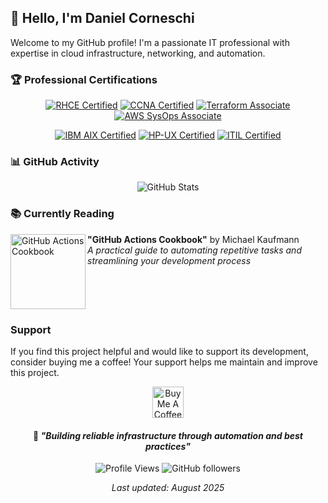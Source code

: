## 👋 Hello, I'm Daniel Corneschi

Welcome to my GitHub profile! I'm a passionate IT professional with expertise in cloud infrastructure, networking, and automation.

### 🏆 Professional Certifications

<div align="center">
  
[![RHCE Certified](https://img.shields.io/badge/Red%20Hat-RHCE-EE0000?style=for-the-badge&logo=redhat&logoColor=white)](https://www.redhat.com/en/services/certification)
[![CCNA Certified](https://img.shields.io/badge/Cisco-CCNA-1BA0D7?style=for-the-badge&logo=cisco&logoColor=white)](https://www.cisco.com/c/en/us/training-events/training-certifications/certifications/associate/ccna.html)
[![Terraform Associate](https://img.shields.io/badge/HashiCorp-Terraform%20Associate-7B42BC?style=for-the-badge&logo=terraform&logoColor=white)](https://www.hashicorp.com/certification/terraform-associate)
[![AWS SysOps Associate](https://img.shields.io/badge/AWS-SysOps%20Associate-FF9900?style=for-the-badge&logo=amazon-aws&logoColor=white)](https://aws.amazon.com/certification/certified-sysops-admin-associate/)

[![IBM AIX Certified](https://img.shields.io/badge/IBM-AIX%20Certified-1261FE?style=for-the-badge&logo=ibm&logoColor=white)](https://www.ibm.com/certify/)
[![HP-UX Certified](https://img.shields.io/badge/HP-UX%20Certified-0096D6?style=for-the-badge&logo=hp&logoColor=white)](https://www.hpe.com/us/en/services/training.html)
[![ITIL Certified](https://img.shields.io/badge/ITIL-Certified-FF6B35?style=for-the-badge&logo=itil&logoColor=white)](https://www.axelos.com/certifications/itil-service-management)

</div>

### 📊 GitHub Activity

<div align="center">
  
![GitHub Stats](https://github-readme-stats.vercel.app/api?username=dcorneschi&show_icons=true&theme=one_dark_pro&hide_border=true&count_private=false)

</div>

### 📚 Currently Reading

<img src="https://m.media-amazon.com/images/I/61yB4mVu3PL._SL1360_.jpg" width="120" align="left" alt="GitHub Actions Cookbook"/>

**"GitHub Actions Cookbook"** by Michael Kaufmann  
*A practical guide to automating repetitive tasks and streamlining your development process*

<br clear="left"/>

### Support

If you find this project helpful and would like to support its development, consider buying me a coffee! Your support helps me maintain and improve this project.

<div align="center">
  <a href="https://www.buymeacoffee.com/dcorneschi" target="_blank">
    <img src="https://cdn.buymeacoffee.com/buttons/v2/default-yellow.png" 
         alt="Buy Me A Coffee" 
         style="height: 50px !important; width: auto !important;">
  </a>
</div>

<div align="center">
  
#### 🎯 *"Building reliable infrastructure through automation and best practices"*

![Profile Views](https://komarev.com/ghpvc/?username=dcorneschi&color=blue&style=flat-square&label=Profile+Views)
![GitHub followers](https://img.shields.io/github/followers/dcorneschi?style=social)

</div>

<div align="center">

*Last updated: August 2025*

</div>
